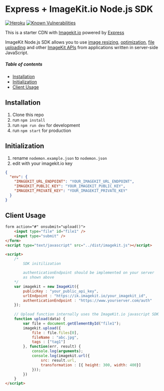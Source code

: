 # Express + ImageKit.io Node.js SDK

[![Heroku](https://heroku-badge.herokuapp.com/?app=heroku-badge)](https://cdn-imagekit.herokuapp.com/auth)
[![Known Vulnerabilities](https://snyk.io/test/github/lucky401/cdn-imagekit/badge.svg)](https://snyk.io/test/github/lucky401/cdn-imagekit)

This is a starter CDN with [Imagekit.io](https://docs.imagekit.io) powered by [Express](https://expressjs.com/)

ImageKit Node.js SDK allows you to use [image resizing](https://docs.imagekit.io/features/image-transformations), [optimization](https://docs.imagekit.io/features/image-optimization), [file uploading](https://docs.imagekit.io/api-reference/upload-file-api) and other [ImageKit APIs](https://docs.imagekit.io/api-reference/api-introduction) from applications written in server-side JavaScript.

##### Table of contents
* [Installation](#installation)
* [Initialization](#initialization)
* [Client Usage](#client-usage)

## Installation
1. Clone this repo
2. run `npm install`
3. run `npm run dev` for development
4. run `npm start` for production

## Initialization
1. rename `nodemon.example.json` to `nodemon.json`
2. edit with your imagekit.io key

```json
{
  "env": {
    "IMAGEKIT_URL_ENDPOINT": "YOUR_IMAGEKIT_URL_ENDPOINT",
    "IMAGEKIT_PUBLIC_KEY": "YOUR_IMAGEKIT_PUBLIC_KEY",
    "IMAGEKIT_PRIVATE_KEY": "YOUR_IMAGEKIT_PRIVATE_KEY"
  }
}
```

## Client Usage

```html
form action="#" onsubmit="upload()">
	<input type="file" id="file1" />
	<input type="submit" />
</form>
<script type="text/javascript" src="../dist/imagekit.js"></script>

<script>
    /* 
        SDK initilization
        
        authenticationEndpoint should be implemented on your server 
        as shown above 
    */
    var imagekit = new ImageKit({
        publicKey : "your_public_api_key",
        urlEndpoint : "https://ik.imagekit.io/your_imagekit_id",
        authenticationEndpoint : "https://www.yourserver.com/auth"
    });
    
    // Upload function internally uses the ImageKit.io javascript SDK
    function upload(data) {
        var file = document.getElementById("file1");
        imagekit.upload({
            file : file.files[0],
            fileName : "abc.jpg",
            tags : ["tag1"]
        }, function(err, result) {
            console.log(arguments);
            console.log(imagekit.url({
                src: result.url,
                transformation : [{ height: 300, width: 400}]
            }));
        })
    }
</script>
```
